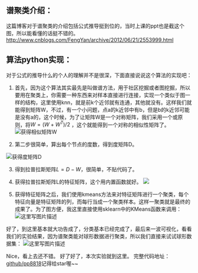 ## 谱聚类介绍：
这篇博客对于谱聚类的介绍包括公式推导挺到位的，当时上课的ppt也是截这个图，所以能看懂的话挺不错的。http://www.cnblogs.com/FengYan/archive/2012/06/21/2553999.html

## 算法python实现：
对于公式的推导什么的个人的理解并不是很深，下面直接说说这个算法的实现吧：

1. 首先，因为这个算法其实最先是叫做谱方法，用于社区挖掘或者图挖掘，所以要用在聚类上，你需要一种东西来对样本直接进行连接，实现一个类似于图一样的结构，这里使用knn，就是前k个近邻就有连通，其他就没有。这样我们就能得到矩阵W，不过，有一个小问题，点a的k近邻中有b，但是b的k近邻可能是没有a的，这个时候，为了让矩阵W是一个对称矩阵，我们采用一个或原则，将$W=(W+W^T)/2$ ，这个就能得到一个对称的相似性矩阵了。
![获得相似矩阵W](http://img.blog.csdn.net/20170312185213886?watermark/2/text/aHR0cDovL2Jsb2cuY3Nkbi5uZXQvcHA4ODE4/font/5a6L5L2T/fontsize/400/fill/I0JBQkFCMA==/dissolve/70/gravity/SouthEast)

2. 第二步很简单，算出每个节点的度数，得到度矩阵D。

![获得度矩阵D](http://img.blog.csdn.net/20170312185334574?watermark/2/text/aHR0cDovL2Jsb2cuY3Nkbi5uZXQvcHA4ODE4/font/5a6L5L2T/fontsize/400/fill/I0JBQkFCMA==/dissolve/70/gravity/SouthEast)

3. 得到拉普拉斯矩阵$L=D-W$，很简单，不贴代码了。

4. 获得拉普拉斯矩阵L的特征矩阵，这个用内置函数就好。
![](http://img.blog.csdn.net/20170312185517253?watermark/2/text/aHR0cDovL2Jsb2cuY3Nkbi5uZXQvcHA4ODE4/font/5a6L5L2T/fontsize/400/fill/I0JBQkFCMA==/dissolve/70/gravity/SouthEast)

5. 获得特征矩阵之后，我们使用kmeans方法来对特征矩阵进行一个聚类，每个特征向量是特征矩阵的列，而每行当成一个聚类样本。这样一聚类就是最终的成果了。为了图方便，我这里直接使用sklearn中的KMeans函数来调用：
![这里写图片描述](http://img.blog.csdn.net/20170312190106920?watermark/2/text/aHR0cDovL2Jsb2cuY3Nkbi5uZXQvcHA4ODE4/font/5a6L5L2T/fontsize/400/fill/I0JBQkFCMA==/dissolve/70/gravity/SouthEast)

好了，到这里基本就大功告成了，分类基本已经完成了，最后来一波可视化，看看我们的实验结果，因为谱聚类能对球形数据进行聚类，所以我们直接来试试球形数据集：
![这里写图片描述](http://img.blog.csdn.net/20170312190307390?watermark/2/text/aHR0cDovL2Jsb2cuY3Nkbi5uZXQvcHA4ODE4/font/5a6L5L2T/fontsize/400/fill/I0JBQkFCMA==/dissolve/70/gravity/SouthEast)

Nice，看上去还不错。
好了好了，本次实验就到这里。
完整代码地址：[github/pp8818](https://github.com/PP8818/Unsplash_Crawling/tree/master/py2/data-mining/clustering/spectral_cluster)记得给star喔~~
